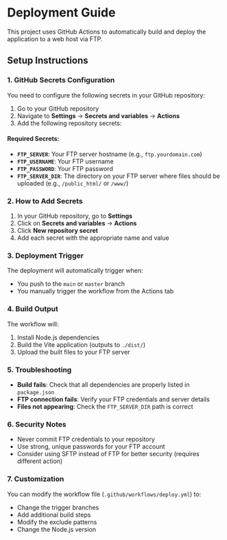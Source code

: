 # Deployment Guide

This project uses GitHub Actions to automatically build and deploy the application to a web host via FTP.

## Setup Instructions

### 1. GitHub Secrets Configuration

You need to configure the following secrets in your GitHub repository:

1. Go to your GitHub repository
2. Navigate to **Settings** → **Secrets and variables** → **Actions**
3. Add the following repository secrets:

#### Required Secrets:

- **`FTP_SERVER`**: Your FTP server hostname (e.g., `ftp.yourdomain.com`)
- **`FTP_USERNAME`**: Your FTP username
- **`FTP_PASSWORD`**: Your FTP password
- **`FTP_SERVER_DIR`**: The directory on your FTP server where files should be uploaded (e.g., `/public_html/` or `/www/`)

### 2. How to Add Secrets

1. In your GitHub repository, go to **Settings**
2. Click on **Secrets and variables** → **Actions**
3. Click **New repository secret**
4. Add each secret with the appropriate name and value

### 3. Deployment Trigger

The deployment will automatically trigger when:
- You push to the `main` or `master` branch
- You manually trigger the workflow from the Actions tab

### 4. Build Output

The workflow will:
1. Install Node.js dependencies
2. Build the Vite application (outputs to `./dist/`)
3. Upload the built files to your FTP server

### 5. Troubleshooting

- **Build fails**: Check that all dependencies are properly listed in `package.json`
- **FTP connection fails**: Verify your FTP credentials and server details
- **Files not appearing**: Check the `FTP_SERVER_DIR` path is correct

### 6. Security Notes

- Never commit FTP credentials to your repository
- Use strong, unique passwords for your FTP account
- Consider using SFTP instead of FTP for better security (requires different action)

### 7. Customization

You can modify the workflow file (`.github/workflows/deploy.yml`) to:
- Change the trigger branches
- Add additional build steps
- Modify the exclude patterns
- Change the Node.js version 